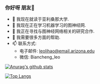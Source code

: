 ### 你好呀 朋友👋

- 🔭 我现在就读于亚利桑那大学.
- 🌱 我现在正在学习机器学习的图神经网.
- 👯 我正在寻找与图神经网络相关的研究合作.
- 🤔 我需要很多方面的帮助.
- 📫 联系方式: 
    - 电子邮件: leolihao@email.arizona.edu
    - 微信: Biancheng_leo

[![Anurag's github stats](https://github-readme-stats.vercel.app/api?username=usleolihao&show_icons=true&theme=radical)](https://github.com/anuraghazra/github-readme-stats)

[![Top Langs](https://github-readme-stats.vercel.app/api/top-langs/?username=usleolihao&layout=compact&show_icons=true&theme=radical)](https://github.com/anuraghazra/github-readme-stats)